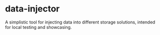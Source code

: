 # data-injector
A simplistic tool for injecting data into different storage solutions, intended for local testing and showcasing.
